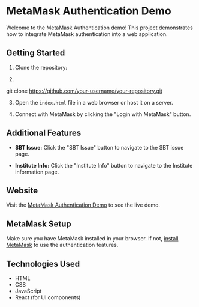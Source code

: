 # MetaMask Authentication Demo

Welcome to the MetaMask Authentication demo! This project demonstrates how to integrate MetaMask authentication into a web application.

## Getting Started

1. Clone the repository:
2. ```bash
git clone https://github.com/your-username/your-repository.git

3. Open the `index.html` file in a web browser or host it on a server.

4. Connect with MetaMask by clicking the "Login with MetaMask" button.

## Additional Features

- **SBT Issue:** Click the "SBT Issue" button to navigate to the SBT issue page.

- **Institute Info:** Click the "Institute Info" button to navigate to the Institute information page.

## Website

Visit the [MetaMask Authentication Demo](https://sarthakvermaa.github.io/test-2/) to see the live demo.

## MetaMask Setup

Make sure you have MetaMask installed in your browser. If not, [install MetaMask](https://metamask.io/download.html) to use the authentication features.

## Technologies Used

- HTML
- CSS
- JavaScript
- React (for UI components)
